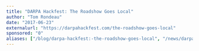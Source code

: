 ```yaml
---
title: "DARPA Hackfest: The Roadshow Goes Local"
author: "Tom Rondeau"
date: "2017-06-23"
externalurl: "https://darpahackfest.com/the-roadshow-goes-local"
sponsored: "0"
aliases: ["/blog/darpa-hackfest:-the-roadshow-goes-local", "/news/darpa-hackfest:-the-roadshow-goes-local"]
---
```


<!--more-->